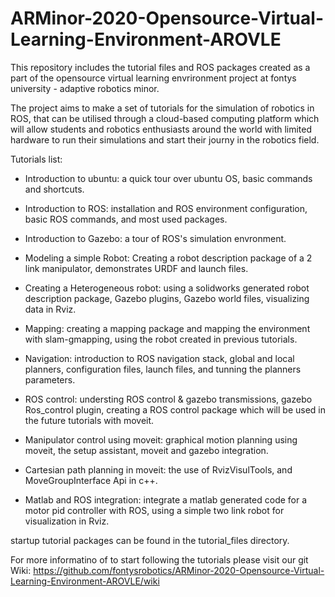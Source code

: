 # ARMinor-2020-Opensource-Virtual-Learning-Environment-AROVLE


This repository includes the tutorial files and ROS packages created as a part of the opensource virtual learning envrironment project at fontys university - adaptive robotics minor.

The project aims to make a set of tutorials for the simulation of robotics in ROS, that can be utilised through a cloud-based computing platform which will allow students and robotics enthusiasts around the world with limited hardware to run their simulations and start their journy in the robotics field.

Tutorials list:

* Introduction to ubuntu: 
a quick tour over ubuntu OS, basic commands and shortcuts.

* Introduction to ROS: 
installation and ROS environment configuration, basic ROS commands, and most used packages.

* Introduction to Gazebo: 
a tour of ROS's simulation envronment.

* Modeling a simple Robot: 
Creating a robot description package of a 2 link manipulator, demonstrates URDF and launch files.

* Creating a Heterogeneous robot: 
using a solidworks generated robot description package, Gazebo plugins, Gazebo world files, visualizing data in Rviz.

* Mapping: 
creating a mapping package and mapping the environment with slam-gmapping, using the robot created in previous tutorials.

* Navigation: 
introduction to ROS navigation stack, global and local planners, configuration files, launch files, and tunning the planners parameters.

* ROS control: 
understing ROS control & gazebo transmissions, gazebo Ros_control plugin, creating a ROS control package which will be used in the future tutorials    with moveit.

* Manipulator control using moveit: 
graphical motion planning using moveit, the setup assistant, moveit and gazebo integration.

* Cartesian path planning in moveit: 
the use of RvizVisulTools, and MoveGroupInterface Api in c++. 

* Matlab and ROS integration: 
integrate a matlab generated code for a motor pid controller with ROS, using a simple two link robot for visualization in Rviz.



startup tutorial packages can be found in the tutorial_files directory.

For more informatino of to start following the tutorials please visit our git Wiki:
https://github.com/fontysrobotics/ARMinor-2020-Opensource-Virtual-Learning-Environment-AROVLE/wiki

